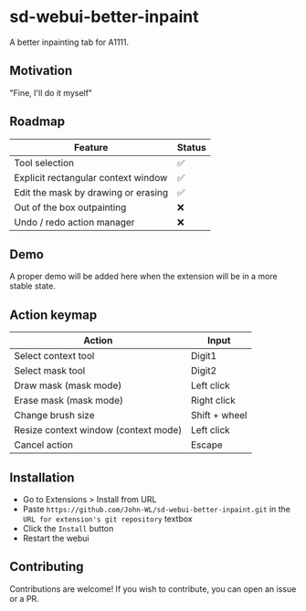 # sd-webui-better-inpaint
A better inpainting tab for A1111. 

## Motivation
"Fine, I'll do it myself"

## Roadmap
| Feature                                        | Status       |
|------------------------------------------------|--------------|
| Tool selection                                 | ✅          |
| Explicit rectangular context window            | ✅          |
| Edit the mask by drawing or erasing            | ✅          |
| Out of the box outpainting                     | ❌          |
| Undo / redo action manager                     | ❌          |

## Demo
A proper demo will be added here when the extension will be in a more stable state. 

## Action keymap
| Action                                        | Input         |
|-----------------------------------------------|---------------|
| Select context tool                           | Digit1        |
| Select mask tool                              | Digit2        |
| Draw mask (mask mode)                         | Left click    |
| Erase mask (mask mode)                        | Right click   |
| Change brush size                             | Shift + wheel |
| Resize context window (context mode)          | Left click    |
| Cancel action                                 | Escape        |


## Installation
- Go to Extensions > Install from URL
- Paste `https://github.com/John-WL/sd-webui-better-inpaint.git` in the `URL for extension's git repository` textbox
- Click the `Install` button
- Restart the webui

## Contributing
Contributions are welcome! If you wish to contribute, you can open an issue or a PR. 

